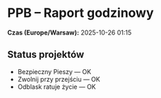 # PPB – Raport godzinowy
**Czas (Europe/Warsaw):** 2025-10-26 01:15

## Status projektów
- Bezpieczny Pieszy — OK
- Zwolnij przy przejściu — OK
- Odblask ratuje życie — OK

